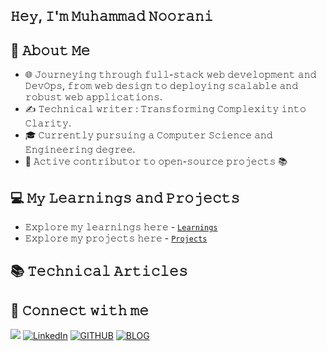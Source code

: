 ## 𝙷𝚎𝚢, 𝙸'𝚖 𝙼𝚞𝚑𝚊𝚖𝚖𝚊𝚍 𝙽𝚘𝚘𝚛𝚊𝚗𝚒

## 📖 𝙰𝚋𝚘𝚞𝚝 𝙼𝚎

- 🌐 𝙹𝚘𝚞𝚛𝚗𝚎𝚢𝚒𝚗𝚐 𝚝𝚑𝚛𝚘𝚞𝚐𝚑 𝚏𝚞𝚕𝚕-𝚜𝚝𝚊𝚌𝚔 𝚠𝚎𝚋 𝚍𝚎𝚟𝚎𝚕𝚘𝚙𝚖𝚎𝚗𝚝 𝚊𝚗𝚍 𝙳𝚎𝚟𝙾𝚙𝚜, 𝚏𝚛𝚘𝚖 𝚠𝚎𝚋 𝚍𝚎𝚜𝚒𝚐𝚗 𝚝𝚘 𝚍𝚎𝚙𝚕𝚘𝚢𝚒𝚗𝚐 𝚜𝚌𝚊𝚕𝚊𝚋𝚕𝚎 𝚊𝚗𝚍 𝚛𝚘𝚋𝚞𝚜𝚝 𝚠𝚎𝚋 𝚊𝚙𝚙𝚕𝚒𝚌𝚊𝚝𝚒𝚘𝚗𝚜.
- ✍️ 𝚃𝚎𝚌𝚑𝚗𝚒𝚌𝚊𝚕 𝚠𝚛𝚒𝚝𝚎𝚛 : 𝚃𝚛𝚊𝚗𝚜𝚏𝚘𝚛𝚖𝚒𝚗𝚐 𝙲𝚘𝚖𝚙𝚕𝚎𝚡𝚒𝚝𝚢 𝚒𝚗𝚝𝚘 𝙲𝚕𝚊𝚛𝚒𝚝𝚢.
- 🎓 𝙲𝚞𝚛𝚛𝚎𝚗𝚝𝚕𝚢 𝚙𝚞𝚛𝚜𝚞𝚒𝚗𝚐 𝚊 𝙲𝚘𝚖𝚙𝚞𝚝𝚎𝚛 𝚂𝚌𝚒𝚎𝚗𝚌𝚎 𝚊𝚗𝚍 𝙴𝚗𝚐𝚒𝚗𝚎𝚎𝚛𝚒𝚗𝚐 𝚍𝚎𝚐𝚛𝚎𝚎.
- 🌟 𝙰𝚌𝚝𝚒𝚟𝚎 𝚌𝚘𝚗𝚝𝚛𝚒𝚋𝚞𝚝𝚘𝚛 𝚝𝚘 𝚘𝚙𝚎𝚗-𝚜𝚘𝚞𝚛𝚌𝚎 𝚙𝚛𝚘𝚓𝚎𝚌𝚝𝚜 📚
  <br>


## 💻 𝙼𝚢 𝙻𝚎𝚊𝚛𝚗𝚒𝚗𝚐𝚜 𝚊𝚗𝚍 𝙿𝚛𝚘𝚓𝚎𝚌𝚝𝚜

- 𝙴𝚡𝚙𝚕𝚘𝚛𝚎 𝚖𝚢 𝚕𝚎𝚊𝚛𝚗𝚒𝚗𝚐𝚜 𝚑𝚎𝚛𝚎 - [`𝙻𝚎𝚊𝚛𝚗𝚒𝚗𝚐𝚜`](https://github.com/MuhammadNoorani/Full-Stack-Journey)
- 𝙴𝚡𝚙𝚕𝚘𝚛𝚎 𝚖𝚢 𝚙𝚛𝚘𝚓𝚎𝚌𝚝𝚜 𝚑𝚎𝚛𝚎 - [`𝙿𝚛𝚘𝚓𝚎𝚌𝚝𝚜`](https://github.com/muhammadnoorani/Projects)


## 📚 𝚃𝚎𝚌𝚑𝚗𝚒𝚌𝚊𝚕 𝙰𝚛𝚝𝚒𝚌𝚕𝚎𝚜

<!-- HASHNODE_BLOG:START -->

<!-- HASHNODE_BLOG:END -->

## 🔗 𝙲𝚘𝚗𝚗𝚎𝚌𝚝 𝚠𝚒𝚝𝚑 𝚖𝚎

<a href="https://twitter.com/MuhammadN_twts" target="_blank"><img src="https://img.shields.io/badge/X-%23000000.svg?style=for-the-badge&logo=X&logoColor=white" /></a>
<a  href="https://www.linkedin.com/in/muhammadnoorani/" target="_blank"><img alt="LinkedIn" src="https://img.shields.io/badge/linkedin-%230077B5.svg?style=for-the-badge&logo=linkedin&logoColor=white" /></a>
<a href="https://github.com/MuhammadNoorani"><img alt="GITHUB" title="GitHub" src="https://img.shields.io/badge/github-%23121011.svg?style=for-the-badge&logo=github&logoColor=white"/></a>
<a  href="https://blog.muhammadnoorani.com/" target="_blank"><img alt="BLOG" src="https://img.shields.io/badge/BLOG-%233d30a2?style=for-the-badge&logo=hashnode"/></a>
